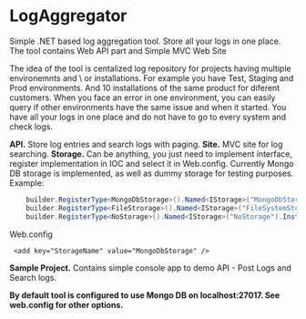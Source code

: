 # LogAggregator
Simple .NET based log aggregation tool. Store all your logs in one place. 
The tool contains Web API part and Simple MVC Web Site

The idea of the tool is centalized log repository for projects having multiple environemnts and \ or installations. 
For example you have Test, Staging and Prod environments. And 10 installations of the same product for diferent customers.
When you face an error in one environment, you can easily query if other environments have the same issue and when it started. You have all your logs in one place and do not have to go to every system and check logs.

**API.** Store log entries and search logs with paging.
**Site.** MVC site for log searching.
**Storage.** Can be anything, you just need to implement interface, register implementation in IOC and select it in Web.config. Currently Mongo DB storage is implemented, as well as dummy storage for testing purposes.
Example: 
```cs
    builder.RegisterType<MongoDbStorage>().Named<IStorage>("MongoDbStorage").SingleInstance();
    builder.RegisterType<FileStrorage>().Named<IStorage>("FileSystemStorage").InstancePerRequest();
    builder.RegisterType<NoStorage>().Named<IStorage>("NoStorage").InstancePerRequest();
```
Web.config
```
 <add key="StorageName" value="MongoDbStorage" />
```
**Sample Project.** Contains simple console app to demo API - Post Logs and Search logs.

**By default tool is configured to use Mongo DB on localhost:27017. See web.config for other options.**
